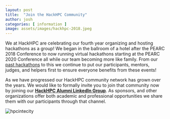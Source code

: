 ```yaml
---
layout: post
title:  "Join the HackHPC Community"
author: josh
categories: [ information ]
image: assets/images/hackhpc-2018.jpeg
---
```


We at HackHPC are celebrating our fourth year organizing and hosting hackathons as a group! We began in the ballroom of a hotel after the PEARC 2018 Conference to now running virtual hackathons starting at the PEARC 2020 Conference all while our team becoming more like family. From our [past hackathons](http://hackhpc.org/pasthacks/#content2) to this we continue to put our participants, mentors, judges, and helpers first to ensure everyone benefits from these events!

As we have progressed our HackHPC community network has grown over the years. We would like to formally invite you to join that community now by joining our **[HackHPC Alumni LinkedIn Group](https://www.linkedin.com/groups/8859728/)**. As sponsors, and other organizations offer both academic and professional opportunities we share them with our participants through that channel.  

![hpcintecity](../assets/images/hpcinthecitystlouis.gif)